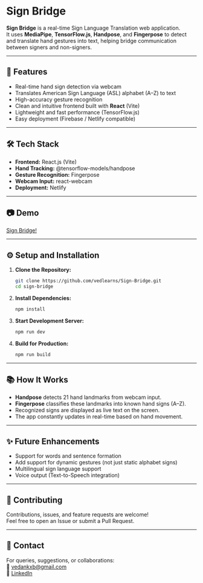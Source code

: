 # Sign Bridge

**Sign Bridge** is a real-time Sign Language Translation web application.  
It uses **MediaPipe**, **TensorFlow.js**, **Handpose**, and **Fingerpose** to detect and translate hand gestures into text, helping bridge communication between signers and non-signers.

---

## 🚀 Features

- Real-time hand sign detection via webcam
- Translates American Sign Language (ASL) alphabet (A–Z) to text
- High-accuracy gesture recognition
- Clean and intuitive frontend built with **React** (Vite)
- Lightweight and fast performance (TensorFlow.js)
- Easy deployment (Firebase / Netlify compatible)

---

## 🛠 Tech Stack

- **Frontend:** React.js (Vite)
- **Hand Tracking:** @tensorflow-models/handpose
- **Gesture Recognition:** Fingerpose
- **Webcam Input:** react-webcam
- **Deployment:** Netlify 

---

## 📷 Demo

[Sign Bridge!  ](https://signbridgebyved.netlify.app/)

---

## ⚙️ Setup and Installation

1. **Clone the Repository:**
   ```bash
   git clone https://github.com/vedlearns/Sign-Bridge.git
   cd sign-bridge
   ```

2. **Install Dependencies:**
   ```bash
   npm install
   ```

3. **Start Development Server:**
   ```bash
   npm run dev
   ```

4. **Build for Production:**
   ```bash
   npm run build
   ```

---

## 📚 How It Works

- **Handpose** detects 21 hand landmarks from webcam input.
- **Fingerpose** classifies these landmarks into known hand signs (A–Z).
- Recognized signs are displayed as live text on the screen.
- The app constantly updates in real-time based on hand movement.

---

## ✨ Future Enhancements

- Support for words and sentence formation
- Add support for dynamic gestures (not just static alphabet signs)
- Multilingual sign language support
- Voice output (Text-to-Speech integration)

---

## 🙌 Contributing

Contributions, issues, and feature requests are welcome!  
Feel free to open an Issue or submit a Pull Request.

---

## 💬 Contact

For queries, suggestions, or collaborations:  
📧 vedankxb@gmail.com  
🔗 [LinkedIn](https://linkedin.com/in/vedank-singh)

